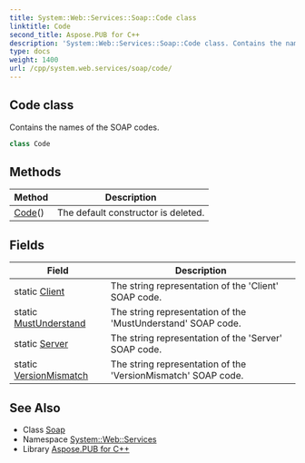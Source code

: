 ```yaml
---
title: System::Web::Services::Soap::Code class
linktitle: Code
second_title: Aspose.PUB for C++
description: 'System::Web::Services::Soap::Code class. Contains the names of the SOAP codes in C++.'
type: docs
weight: 1400
url: /cpp/system.web.services/soap/code/
---
```

## Code class


Contains the names of the SOAP codes.

```cpp
class Code
```

## Methods

| Method | Description |
| --- | --- |
| [Code](./code/)() | The default constructor is deleted. |
## Fields

| Field | Description |
| --- | --- |
| static [Client](./client/) | The string representation of the 'Client' SOAP code. |
| static [MustUnderstand](./mustunderstand/) | The string representation of the 'MustUnderstand' SOAP code. |
| static [Server](./server/) | The string representation of the 'Server' SOAP code. |
| static [VersionMismatch](./versionmismatch/) | The string representation of the 'VersionMismatch' SOAP code. |
## See Also

* Class [Soap](../)
* Namespace [System::Web::Services](../../)
* Library [Aspose.PUB for C++](../../../)
